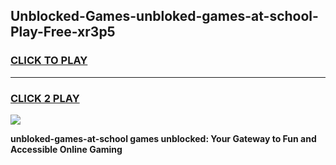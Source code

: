 
## Unblocked-Games-unbloked-games-at-school-Play-Free-xr3p5
<h3>
<a href="https://premium76.site?title=unbloked-games-at-school&ref=15A">CLICK TO PLAY</a></h3>
<hr>

<h3>
<a href="https://premium76.site?title=unbloked-games-at-school&ref=15A">CLICK 2 PLAY</a>
  
</h3>

<a href="https://premium76.site?title=unbloked-games-at-school&ref=15A"><img src="https://clearcache.store/games.png"></a>


**unbloked-games-at-school games unblocked: Your Gateway to Fun and Accessible Online Gaming**
